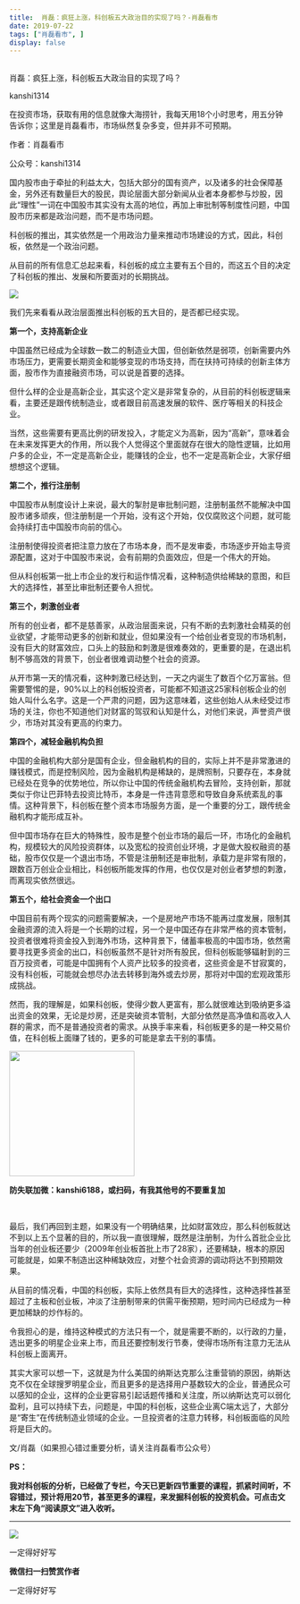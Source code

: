 ```yaml
---
title:  肖磊：疯狂上涨，科创板五大政治目的实现了吗？-肖磊看市
date: 2019-07-22
tags: ["肖磊看市", ]
display: false
---
```



## 



肖磊：疯狂上涨，科创板五大政治目的实现了吗？




kanshi1314




在投资市场，获取有用的信息就像大海捞针，我每天用18个小时思考，用五分钟告诉你；这里是肖磊看市，市场纵然复杂多变，但并非不可预期。


作者：肖磊看市

公众号：kanshi1314



国内股市由于牵扯的利益太大，包括大部分的国有资产，以及诸多的社会保障基金，另外还有数量巨大的股民，舆论层面大部分新闻从业者本身都参与炒股，因此“理性”一词在中国股市其实没有太高的地位，再加上审批制等制度性问题，中国股市历来都是政治问题，而不是市场问题。



科创板的推出，其实依然是一个用政治力量来推动市场建设的方式，因此，科创板，依然是一个政治问题。



从目前的所有信息汇总起来看，科创板的成立主要有五个目的，而这五个目的决定了科创板的推出、发展和所要面对的长期挑战。



<img class="rich_pages" data-copyright="0" data-ratio="0.5603864734299517" data-s="300,640" src="https://mmbiz.qpic.cn/mmbiz_png/rIYcHn0KrPTVrXMLhrjtTxovP453YnsBmdTiaVZmb8Ry9zTvOpEsHr4XupkQ7O0WOlwGibpQ1XMaSem5qkAvq1DA/640?wx_fmt=png" data-type="png" data-w="1035" style=""/>



我们先来看看从政治层面推出科创板的五大目的，是否都已经实现。



**第一个，支持高新企业**



中国虽然已经成为全球数一数二的制造业大国，但创新依然是弱项，创新需要内外市场压力，更需要长期资金和能够变现的市场支持，而在扶持可持续的创新主体方面，股市作为直接融资市场，可以说是首要的选择。



但什么样的企业是高新企业，其实这个定义是非常复杂的，从目前的科创板逻辑来看，主要还是跟传统制造业，或者跟目前高速发展的软件、医疗等相关的科技企业。



当然，这些需要有更高比例的研发投入，才能定义为高新，因为“高新”，意味着会在未来发挥更大的作用，所以我个人觉得这个里面就存在很大的隐性逻辑，比如用户多的企业，不一定是高新企业，能赚钱的企业，也不一定是高新企业，大家仔细想想这个逻辑。



**第二个，推行注册制**



中国股市从制度设计上来说，最大的掣肘是审批制问题，注册制虽然不能解决中国股市诸多顽疾，但注册制是一个开始，没有这个开始，仅仅腐败这个问题，就可能会持续打击中国股市向前的信心。



注册制使得投资者把注意力放在了市场本身，而不是发审委，市场逐步开始主导资源配置，这对于中国股市来说，会有前期的负面效应，但是一个伟大的开始。



但从科创板第一批上市企业的发行和运作情况看，这种制造供给稀缺的意图，和巨大的选择性，甚至比审批制还要令人担忧。



**第三个，刺激创业者**



所有的创业者，都不是慈善家，从政治层面来说，只有不断的去刺激社会精英的创业欲望，才能带动更多的创新和就业，但如果没有一个给创业者变现的市场机制，没有巨大的财富效应，口头上的鼓励和刺激是很难奏效的，更重要的是，在退出机制不够高效的背景下，创业者很难调动整个社会的资源。



从开市第一天的情况看，这种刺激已经达到，一天之内诞生了数百个亿万富翁。但需要警惕的是，90%以上的科创板投资者，可能都不知道这25家科创板企业的创始人叫什么名字。这是一个严肃的问题，因为这意味着，这些创始人从未经受过市场的关注，你也不知道他们对财富的驾驭和认知是什么，对他们来说，声誉资产很少，市场对其没有更高的约束力。



**第四个，减轻金融机构负担**



中国的金融机构大部分是国有企业，但金融机构的目的，实际上并不是非常激进的赚钱模式，而是控制风险，因为金融机构是稀缺的，是牌照制，只要存在，本身就已经处在竞争的优势地位，所以你让中国的传统金融机构去冒险，支持创新，那就类似于你让巴菲特去投资比特币，本身是一件违背意愿和导致自身系统紊乱的事情。这种背景下，科创板在整个资本市场服务方面，是一个重要的分工，跟传统金融机构才能形成互补。



但中国市场存在巨大的特殊性，股市是整个创业市场的最后一环，市场化的金融机构，规模较大的风险投资群体，以及宽松的投资创业环境，才是做大股权融资的基础，股市仅仅是一个退出市场，不管是注册制还是审批制，承载力是非常有限的，跟数百万创业企业相比，科创板所能发挥的作用，也仅仅是对创业者梦想的刺激，而离现实依然很远。



**第五个，给社会资金一个出口**



中国目前有两个现实的问题需要解决，一个是房地产市场不能再过度发展，限制其金融资源的流入将是一个长期的过程，另一个是中国还存在非常严格的资本管制，投资者很难将资金投入到海外市场，这种背景下，储蓄率极高的中国市场，依然需要寻找更多资金的出口，科创板虽然不是针对所有股民，但科创板能够辐射到的三百万投资者，可能是中国拥有个人资产比较多的投资者，这些资金是不甘寂寞的，没有科创板，可能就会想尽办法去转移到海外或去炒房，那将对中国的宏观政策形成挑战。



然而，我的理解是，如果科创板，使得少数人更富有，那么就很难达到吸纳更多溢出资金的效果，无论是炒房，还是突破资本管制，大部分依然是高净值和高收入人群的需求，而不是普通投资者的需求。从换手率来看，科创板更多的是一种交易价值，在科创板上面赚了钱的，更多的可能是拿去干别的事情。



<img class="rich_pages" data-copyright="0" data-ratio="1" data-s="300,640" src="https://mmbiz.qpic.cn/mmbiz_jpg/rIYcHn0KrPQxE6zMiarib0VYKnt94Md6MMtJIw6YEwy8maoZPYfqopnlsqVs55Vz3JiaQIS7PZ1rg8lrYVngiaw9CQ/640?wx_fmt=jpeg" data-type="jpeg" data-w="430" style="height: 224px;width: 224px;"/>

**防失联加微：kanshi6188，或扫码，有我其他号的不要重复加**

&nbsp;

最后，我们再回到主题，如果没有一个明确结果，比如财富效应，那么科创板就达不到以上五个显著的目的，所以我一直很理解，既然是注册制，为什么首批企业比当年的创业板还要少（2009年创业板首批上市了28家），还要稀缺，根本的原因可能就是，如果不制造出这种稀缺效应，对整个社会资源的调动将达不到预期效果。



从目前的情况看，中国的科创板，实际上依然具有巨大的选择性，这种选择性甚至超过了主板和创业板，冲淡了注册制带来的供需平衡预期，短时间内已经成为一种更加稀缺的炒作标的。



令我担心的是，维持这种模式的方法只有一个，就是需要不断的，以行政的力量，选出更多的明星企业来上市，而且还要控制发行节奏，使得市场所有注意力无法从科创板上面离开。



其实大家可以想一下，这就是为什么美国的纳斯达克那么注重营销的原因，纳斯达克不仅在全球搜罗明星企业，而且更多的是选择用户基数较大的企业，普通民众可以感知的企业，这样的企业更容易引起话题传播和关注度，所以纳斯达克可以弱化盈利，且可以持续下去，问题是，中国的科创板，这些企业离C端太远了，大部分是“寄生”在传统制造业领域的企业。一旦投资者的注意力转移，科创板面临的风险将是巨大的。



文/肖磊（如果担心错过重要分析，请关注肖磊看市公众号）



**PS：**

**我对科创板的分析，已经做了专栏，今天已更新四节重要的课程，抓紧时间听，不容错过，预计将用20节，甚至更多的课程，来发掘科创板的投资机会。可点击文末左下角“****阅读原文****”进入收听。**

****



<img class="rich_pages" data-copyright="0" data-ratio="1.7777777777777777" data-s="300,640" src="https://mmbiz.qpic.cn/mmbiz_jpg/rIYcHn0KrPTVrXMLhrjtTxovP453YnsBWrj4zibic8zn11FZBYURMXV2FO7uaibp6RZoSm8ZsPY9PkVLCicH04c1pA/640?wx_fmt=jpeg" data-type="jpeg" data-w="1242" style=""/>



一定得好好写


**微信扫一扫赞赏作者**






一定得好好写